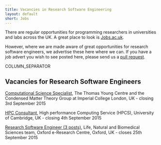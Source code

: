 ```yaml
---
title: Vacancies in Research Software Engineering
layout: default
short: Jobs
---
```


There are regular opportunities for programming researchers in universities and labs across the UK.
A great place to look is [Jobs.ac.uk](http://www.jobs.ac.uk/).

However, where we are made aware of great opportunities for research software engineers, we advertise these here where we can. If you have a job advert you wish to see posted here, please send us a [pull request](https://github.com/UKRSE/UKRSE.github.io).

COLUMN_SEPARATOR

Vacancies for Research Software Engineers
-----------------------

<!---
*There are no vacancies that we know of at present. Please let us know if you have one.*
-->

[Computational Science Specialist](http://www.jobs.ac.uk/job/ALS882/computational-science-specialist/), The Thomas Young Centre and the Condensed Matter Theory Group at Imperial College London, UK - closing 3rd September 2015

[HPC Consultant](http://www.jobs.cam.ac.uk/job/6759/), High performance Computing Service (HPCS), University of Cambridge, UK - closing 4th September 2015

[Research Software Engineer (3 posts)](https://www.recruit.ox.ac.uk/pls/hrisliverecruit/erq_jobspec_version_4.display_form), Life, Natural and Biomedical Sciences team, Oxford e-Research Centre, Oxford, UK - closes 25th September 2015
